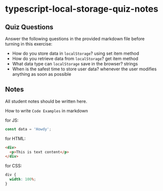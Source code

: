 # typescript-local-storage-quiz-notes

## Quiz Questions

Answer the following questions in the provided markdown file before turning in this exercise:

- How do you store data in `localStorage`?
using set item method
- How do you retrieve data from `localStorage`?
get item method
- What data type can `localStorage` save in the browser?
strings
- When is the safest time to store user data?
whenever the user modifies anything as soon as possible
## Notes

All student notes should be written here.

How to write `Code Examples` in markdown

for JS:

```javascript
const data = 'Howdy';
```

for HTML:

```html
<div>
  <p>This is text content</p>
</div>
```

for CSS:

```css
div {
  width: 100%;
}
```
